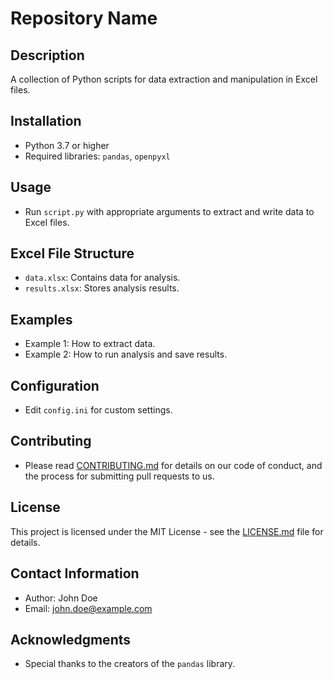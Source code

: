 # Repository Name

## Description
A collection of Python scripts for data extraction and manipulation in Excel files.

## Installation
- Python 3.7 or higher
- Required libraries: `pandas`, `openpyxl`

## Usage
- Run `script.py` with appropriate arguments to extract and write data to Excel files.

## Excel File Structure
- `data.xlsx`: Contains data for analysis.
- `results.xlsx`: Stores analysis results.

## Examples
- Example 1: How to extract data.
- Example 2: How to run analysis and save results.

## Configuration
- Edit `config.ini` for custom settings.

## Contributing
- Please read [CONTRIBUTING.md](CONTRIBUTING.md) for details on our code of conduct, and the process for submitting pull requests to us.

## License
This project is licensed under the MIT License - see the [LICENSE.md](LICENSE.md) file for details.

## Contact Information
- Author: John Doe
- Email: john.doe@example.com

## Acknowledgments
- Special thanks to the creators of the `pandas` library.
